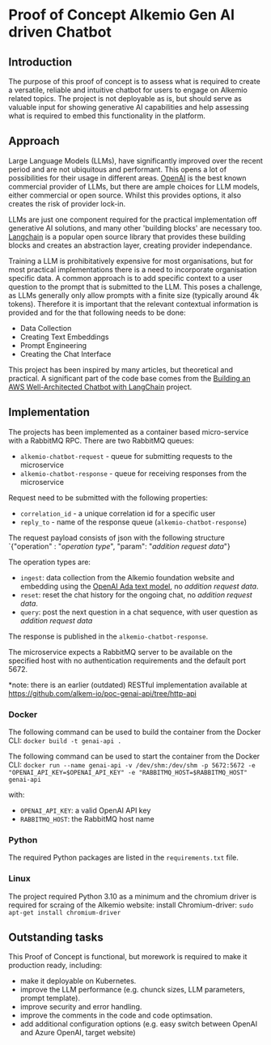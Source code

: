 # Proof of Concept Alkemio Gen AI driven Chatbot

## Introduction
The purpose of this proof of concept is to assess what is required to create a versatile, reliable and intuitive chatbot for users to engage on Alkemio related topics. The project is not deployable as is, but should serve as valuable input for showing generative AI capabilities and help assessing what is required to embed this functionality in the platform.

## Approach
Large Language Models (LLMs), have significantly improved over the recent period and are not ubiquitous and performant. This opens a lot of possibilities for their usage in different areas. [OpenAI](https://openai.com) is the best known commercial provider of LLMs, but there are ample choices for LLM models, either commercial or open source. Whilst this provides options, it also creates the risk of provider lock-in. 


LLMs are just one component required for the practical implementation off generative AI solutions, and many other 'building blocks' are necessary too. [Langchain](https://langchain.com/) is a popular open source library that provides these building blocks and creates an abstraction layer, creating provider independance.


Training a LLM is prohibitatively expensive for most organisations, but for most practical implementations there is a need to incorporate organisation specific data. A common approach is to add specific context to a user question to the prompt that is submitted to the LLM. This poses a challenge, as LLMs generally only allow prompts with a finite size (typically around 4k tokens). Therefore it is important that the relevant contextual information is provided and for the that following needs to be done:

 - Data Collection
 - Creating Text Embeddings
 - Prompt Engineering
 - Creating the Chat Interface

 This project has been inspired by many articles, but theoretical and practical. A significant part of the code base comes from the [Building an AWS Well-Architected Chatbot with LangChain](https://dev.to/aws/building-an-aws-well-architected-chatbot-with-langchain-13cd) project.

## Implementation

The projects has been implemented as a container based micro-service with a RabbitMQ RPC. There are two RabbitMQ queues:
- `alkemio-chatbot-request` - queue for submitting requests to the microservice
- `alkemio-chatbot-response` - queue for receiving responses from the microservice

Request need to be submitted with the following properties:
- `correlation_id` - a unique correlation id for a specific user
- `reply_to` - name of the response queue (`alkemio-chatbot-response`)

The request payload consists of json with the following structure `{"operation" : "*operation type*", "param": "*addition request data*"} 

The operation types are:
- `ingest`: data collection from the Alkemio foundation website and embedding using the [OpenAI Ada text model](https://openai.com/blog/new-and-improved-embedding-model), no *addition request data*.
- `reset`: reset the chat history for the ongoing chat, no *addition request data*.
- `query`: post the next question in a chat sequence, with user question as *addition request data*

The response is published in the `alkemio-chatbot-response`.

The microservice expects a RabbitMQ server to be available on the specified host with no authentication requirements and the default port 5672.

*note: there is an earlier (outdated) RESTful implementation available at https://github.com/alkem-io/poc-genai-api/tree/http-api

### Docker 
The following command can be used to build the container from the Docker CLI:
`docker build -t genai-api . `

The following command can be used to start the container from the Docker CLI:
`docker run --name genai-api -v /dev/shm:/dev/shm -p 5672:5672 -e "OPENAI_API_KEY=$OPENAI_API_KEY" -e "RABBITMQ_HOST=$RABBITMQ_HOST" genai-api`

with:
- `OPENAI_API_KEY`: a valid OpenAI API key
- `RABBITMQ_HOST`: the RabbitMQ host name

### Python
The required Python packages are listed in the `requirements.txt` file.

### Linux
The project required Python 3.10 as a minimum and the chromium driver is required for scraing of the Alkemio website:
install Chromium-driver: `sudo apt-get install chromium-driver`

## Outstanding tasks
This Proof of Concept is functional, but morework is required to make it production ready, including:
- make it deployable on Kubernetes.
- improve the LLM performance (e.g. chunck sizes, LLM parameters, prompt template).
- improve security and error handling.
- improve the comments in the code and code optimsation.
- add additional configuration options (e.g. easy switch between OpenAI and Azure OpenAI, target website)